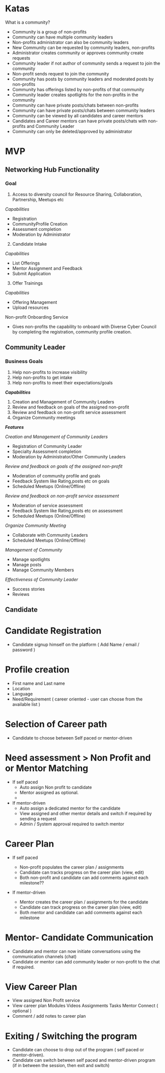 # Katas

What is a community? 
- Community is a group of non-profits
- Community can have multiple community leaders
- Non-profits administrator can also be community leaders
- New Community can be requested by community leaders, non-profits
- Administrator creates community or approves community create requests 
- Community leader if not author of community sends a request to join the community
- Non-profit sends request to join the community
- Community has posts by community leaders and moderated posts by non-profits
- Community has offerings listed by non-profits of that community
- Community leader creates spotlights for the non-profits in the community
- Community can have private posts/chats between non-profits
- Community can have private posts/chats between community leaders
- Community can be viewed by all candidates and career mentors
- Candidates and Career mentors can have private posts/chats with non-profits and Community Leader
- Community can only be deleted/approved by administrator


# MVP

## Networking Hub Functionality

### Goal
1. Access to diversity council for Resource Sharing, Collaboration, Partnership, Meetups etc

*Capabilities*
- Registration
- CommunityProfile Creation
- Assessment completion
- Moderation by Administrator

2. Candidate Intake

*Capabilities*
- List Offerings
- Mentor Assignment and Feedback
- Submit Application

3. Offer Trainings

*Capabilities*
- Offering Management
- Upload resources


Non-profit Onboarding Service

- Gives non-profits the capability to onboard with Diverse Cyber Council by completing the registration, community profile creation.

## Community Leader

### Business Goals
  1. Help non-profits to increase visibility
  2. Help non-profits to get intake
  3. Help non-profits to meet their expectations/goals

***Capabilities***
  1. Creation and Management of Community Leaders
  2. Review and feedback on goals of the assigned non-profit
  3. Review and feedback on non-profit service assessment
  4. Organize Community meetings

***Features***

*Creation and Management of Community Leaders*
- Registration of Community Leader
- Specialty Assessment completion
- Moderation by Administrator/Other Community Leaders

*Review and feedback on goals of the assigned non-profit*
- Moderation of community profile and goals
- Feedback System like Rating,posts etc on goals
- Scheduled Meetups (Online/Offline)

*Review and feedback on non-profit service assessment*
- Moderation of service assessment 
- Feedback System like Rating,posts etc on assessment
- Scheduled Meetups (Online/Offline)

*Organize Community Meeting*
- Collaborate with Community Leaders
- Scheduled Meetups (Online/Offline)

*Management of Community*
- Manage spotlights
- Manage posts
- Manage Community Members

*Effectiveness of Community Leader*
- Success stories
- Reviews



## Candidate

# Candidate Registration
 - Candidate signup himself on the platform ( Add Name / email / password )

# Profile creation
- First name and Last name
- Location
- Language
- Need/Requirement ( career oriented - user can choose from the available list )

# Selection of Career path
- Candidate to choose between Self paced or mentor-driven

# Need assessment > Non Profit and or Mentor Matching
- If self paced
   - Auto assign Non profit to candidate 
   - Mentor assigned as optional.
   -
- If mentor-driven
   - Auto assign a dedicated mentor for the candidate
   - View assigned and other mentor details and switch if required by sending a request
   - Admin / System approval required to switch mentor

# Career Plan
- If self paced
   - Non-profit populates the career plan / assignments
   - Candidate can tracks progress on the career plan (view, edit)
   - Both non-profit and candidate can add comments against each milestone??

- If mentor-driven
   - Mentor creates the career plan / assignments for the candidate
   - Candidate can track progress on the career plan (view, edit)
   - Both mentor and candidate can add comments against each milestone

   
# Mentor- Candidate Communication
   - Candidate and mentor can now initiate conversations using the communication channels (chat)
   - Candidate or mentor can add community leader or non-profit to the chat if required.

# View Career Plan
- View assigned Non Profit service
- View career plan
            Modules
            Videos
            Assignments
           Tasks
           Mentor Connect ( optional )
- Comment / add notes to career plan

# Exiting / Switching the program
- Candidate can choose to drop out of the program ( self paced or mentor-driven).
- Candidate can switch between self paced and mentor-driven program (if in between the session, then exit and switch)

